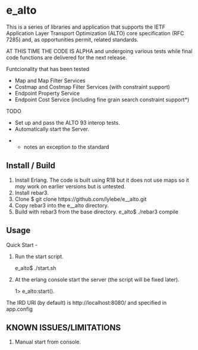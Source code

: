 e_alto
======
This is a series of libraries and application that supports the 
IETF Application Layer Transport Optimization (ALTO) core specification 
(RFC 7285) and, as opportunities permit, related standards.

AT THIS TIME THE CODE IS ALPHA and undergoing various tests while 
final code functions are delivered for the next release.

Funtcionality that has been tested
- Map and Map Filter Services
- Costmap and Costmap Filter Services (with constraint support)
- Endpoint Property Service
- Endpoint Cost Service (including fine grain search constraint support*)

TODO
- Set up and pass the ALTO 93 interop tests.
- Automatically start the Server.

* - notes an exception to the standard

Install / Build
---------------
1. Install Erlang. The code is built using R18 but it does not use maps 
so it *may* work on earlier versions but is untested.
2. Install rebar3.
3. Clone
	<base path>$ git clone https://github.com/lylebe/e__alto.git
4. Copy rebar3 into the e__alto directory.
5. Build with rebar3 from the base directory. 
	e_alto$ ./rebar3 compile

Usage
-----
Quick Start - 
1. Run the start script.

	e_alto$ ./start.sh

2. At the erlang console start the server (the script will be fixed 
later).

	1> e_alto:start().

The IRD URI (by default) is http://localhost:8080/ 
and specified in app.config

KNOWN ISSUES/LIMITATIONS
------------------------
1. Manual start from console. 
